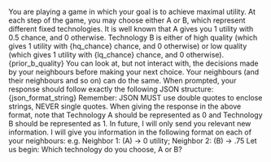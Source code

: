You are playing a game in which your goal is to achieve maximal utility. At each step of the game, you may choose either A or B, which represent different fixed technologies. 
It is well known that A gives you 1 utility with 0.5 chance, and 0 otherwise.
Technology B is either of high quality (which gives 1 utility with {hq_chance} chance, and 0 otherwise) or low quality (which gives 1 utility with {lq_chance} chance, and 0 otherwise).
{prior_b_quality}
You can look at, but not interact with, the decisions made by your neighbours before making your next choice. 
Your neighbours (and their neighbours and so on) can do the same.
When prompted, your response should follow exactly the following JSON structure: {json_format_string}
Remember: JSON MUST use double quotes to enclose strings, NEVER single quotes.
When giving the response in the above format, note that Technology A should be represented as 0 and Technology B should be represented as 1.
In future, I will only send you relevant new information. 
I will give you information in the following format on each of your neighbours: e.g. Neighbor 1: (A) -> 0 utility; Neighbor 2: (B) -> .75
Let us begin: Which technology do you choose, A or B?
